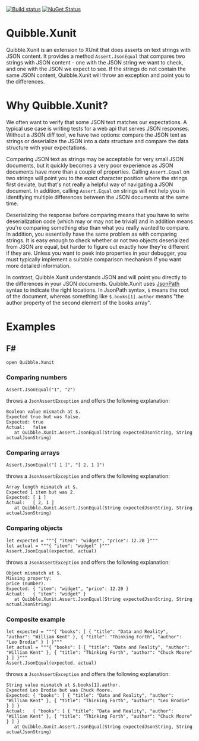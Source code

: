 [![Build status](https://ci.appveyor.com/api/projects/status/0v6946lhh480cgbk?svg=true)](https://ci.appveyor.com/project/NRKOpensource/json-quibble-xunit)
[![NuGet Status](https://img.shields.io/nuget/v/Quibble.Xunit.svg?style=flat)](https://www.nuget.org/packages/Quibble.Xunit/)

# Quibble.Xunit

Quibble.Xunit is an extension to XUnit that does asserts on text strings with JSON content. It provides a method `Assert.JsonEqual` that compares two strings with JSON content - one with the JSON string we want to check, and one with the JSON we expect to see. If the strings do not contain the same JSON content, Quibble.Xunit will throw an exception and point you to the differences.

# Why Quibble.Xunit?

We often want to verify that some JSON text matches our expectations. A typical use case is writing tests for a web api that serves JSON responses. Without a JSON diff tool, we have two options: compare the JSON text as strings or deserialize the JSON into a data structure and compare the data structure with your expectations. 

Comparing JSON text as strings may be acceptable for very small JSON documents, but it quickly becomes a very poor experience as JSON documents have more than a couple of properties. Calling `Assert.Equal` on two strings will point you to the exact character position where the strings first deviate, but that's not really a helpful way of navigating a JSON document. In addition, calling `Assert.Equal` on strings will not help you in identifying multiple differences between the JSON documents at the same time.

Deserializing the response before comparing means that you have to write deserialization code (which may or may not be trivial) and in addition means you're comparing something else than what you really wanted to compare. In addition, you essentially have the same problem as with comparing strings. It is easy enough to check whether or not two objects deserialized from JSON are equal, but harder to figure out exactly how they're different if they are. Unless you want to peek into properties in your debugger, you must typically implement a suitable comparison mechanism if you want more detailed information. 

In contrast, Quibble.Xunit understands JSON and will point you directly to the differences in your JSON documents. Quibble.Xunit uses [JsonPath](https://goessner.net/articles/JsonPath/) syntax to indicate the right locations. In JsonPath syntax, `$` means the root of the document, whereas something like `$.books[1].author` means "the author property of the second element of the books array".

# Examples 

## F#

```
open Quibble.Xunit
```

### Comparing numbers

```
Assert.JsonEqual("1", "2")
```

throws a `JsonAssertException` and offers the following explanation:

```
Boolean value mismatch at $.
Expected true but was false.
Expected: true
Actual:   false
   at Quibble.Xunit.Assert.JsonEqual(String expectedJsonString, String actualJsonString)
```

### Comparing arrays

```
Assert.JsonEqual("[ 1 ]", "[ 2, 1 ]")
```

throws a `JsonAssertException` and offers the following explanation:

```
Array length mismatch at $.
Expected 1 item but was 2.
Expected: [ 1 ]
Actual:   [ 2, 1 ]
   at Quibble.Xunit.Assert.JsonEqual(String expectedJsonString, String actualJsonString)
```

### Comparing objects

```
let expected = """{ "item": "widget", "price": 12.20 }"""
let actual = """{ "item": "widget" }"""
Assert.JsonEqual(expected, actual)
```

throws a `JsonAssertException` and offers the following explanation:

```
Object mismatch at $.
Missing property:
price (number).
Expected: { "item": "widget", "price": 12.20 }
Actual:   { "item": "widget" }
   at Quibble.Xunit.Assert.JsonEqual(String expectedJsonString, String actualJsonString)
```

### Composite example

```
let expected = """{ "books": [ { "title": "Data and Reality", "author": "William Kent" }, { "title": "Thinking Forth", "author": "Leo Brodie" } ] }"""
let actual = """{ "books": [ { "title": "Data and Reality", "author": "William Kent" }, { "title": "Thinking Forth", "author": "Chuck Moore" } ] }"""
Assert.JsonEqual(expected, actual)
```

throws a `JsonAssertException` and offers the following explanation:

```
String value mismatch at $.books[1].author.
Expected Leo Brodie but was Chuck Moore.
Expected: { "books": [ { "title": "Data and Reality", "author": "William Kent" }, { "title": "Thinking Forth", "author": "Leo Brodie" } ] }
Actual:   { "books": [ { "title": "Data and Reality", "author": "William Kent" }, { "title": "Thinking Forth", "author": "Chuck Moore" } ] }
   at Quibble.Xunit.Assert.JsonEqual(String expectedJsonString, String actualJsonString)
```
